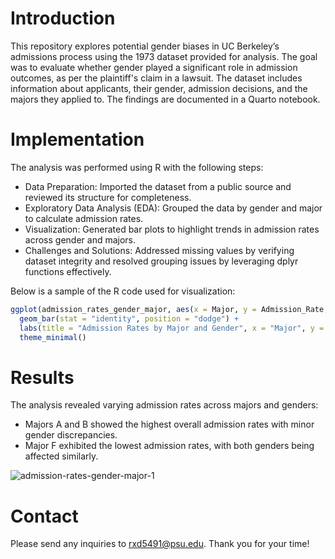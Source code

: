 # Introduction
This repository explores potential gender biases in UC Berkeley’s admissions process using the 1973 dataset provided for analysis. The goal was to evaluate whether gender played a significant role in admission outcomes, as per the plaintiff's claim in a lawsuit. The dataset includes information about applicants, their gender, admission decisions, and the majors they applied to. The findings are documented in a Quarto notebook.

# Implementation
The analysis was performed using R with the following steps:
- Data Preparation: Imported the dataset from a public source and reviewed its structure for completeness.
- Exploratory Data Analysis (EDA): Grouped the data by gender and major to calculate admission rates.
- Visualization: Generated bar plots to highlight trends in admission rates across gender and majors.
- Challenges and Solutions: Addressed missing values by verifying dataset integrity and resolved grouping issues by leveraging dplyr functions effectively.
  
Below is a sample of the R code used for visualization:

```r
ggplot(admission_rates_gender_major, aes(x = Major, y = Admission_Rate, fill = Gender)) +
  geom_bar(stat = "identity", position = "dodge") +
  labs(title = "Admission Rates by Major and Gender", x = "Major", y = "Admission Rate") +
  theme_minimal()
```

# Results
The analysis revealed varying admission rates across majors and genders:

- Majors A and B showed the highest overall admission rates with minor gender discrepancies.
- Major F exhibited the lowest admission rates, with both genders being affected similarly.

![admission-rates-gender-major-1](https://github.com/user-attachments/assets/c20b5510-bfb3-419c-9099-0d224280d0b4)

# Contact 
Please send any inquiries to rxd5491@psu.edu. Thank you for your time!

